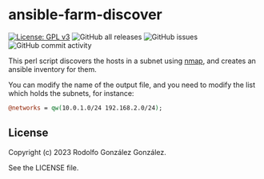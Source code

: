 # ansible-farm-discover

[![License: GPL v3](https://img.shields.io/badge/License-GPLv3-blue.svg)](https://www.gnu.org/licenses/gpl-3.0)
![GitHub all releases](https://img.shields.io/github/downloads/rgglez/ansible-farm-discover/total) 
![GitHub issues](https://img.shields.io/github/issues/rgglez/ansible-farm-discover) 
![GitHub commit activity](https://img.shields.io/github/commit-activity/y/rgglez/ansible-farm-discover)

This perl script discovers the hosts in a subnet using [nmap](https://nmap.org/), and creates an ansible inventory for them.

You can modify the name of the output file, and you need to modify the list which holds the subnets, for instance:

```perl
@networks = qw(10.0.1.0/24 192.168.2.0/24);
```

## License

Copyright (c) 2023 Rodolfo González González.

See the LICENSE file.
